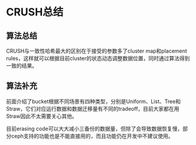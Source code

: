 # CRUSH总结

## 算法总结

CRUSH与一致性哈希最大的区别在于接受的参数多了cluster map和placement rules，这样就可以根据目前cluster的状态动态调整数据位置，同时通过算法得到一致的结果。

## 算法补充

前面介绍了bucket根据不同场景有四种类型，分别是Uniform、List、Tree和Straw，它们对应运行数据和数据迁移量有不同的tradeoff，目前大家都在用Straw因此不太需要关心其他。

目前erasing code可以大大减小三备份的数据量，但除了会导致数据恢复慢，部分ceph支持的功能也是不能直接用的，而且功能仍在开发中不建议使用。

